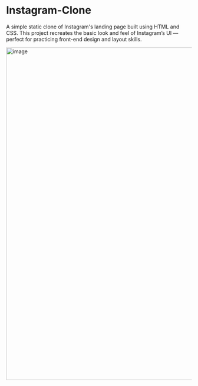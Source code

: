 # Instagram-Clone

A simple static clone of Instagram's landing page built using HTML and CSS.
This project recreates the basic look and feel of Instagram’s UI — perfect for practicing front-end design and layout skills.

<img width="1919" height="900" alt="image" src="https://github.com/user-attachments/assets/d047c23d-aa35-4fbc-925f-88e6337f88df" />

